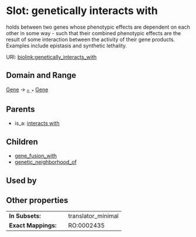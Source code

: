 
# Slot: genetically interacts with


holds between two genes whose phenotypic effects are dependent on each other in some way - such that their combined phenotypic effects are the result of some interaction between the activity of their gene products. Examples include epistasis and synthetic lethality.

URI: [biolink:genetically_interacts_with](https://w3id.org/biolink/vocab/genetically_interacts_with)


## Domain and Range

[Gene](Gene.md) &#8594;  <sub>0..\*</sub> [Gene](Gene.md)

## Parents

 *  is_a: [interacts with](interacts_with.md)

## Children

 *  [gene_fusion_with](gene_fusion_with.md)
 *  [genetic_neighborhood_of](genetic_neighborhood_of.md)

## Used by


## Other properties

|  |  |  |
| --- | --- | --- |
| **In Subsets:** | | translator_minimal |
| **Exact Mappings:** | | RO:0002435 |

